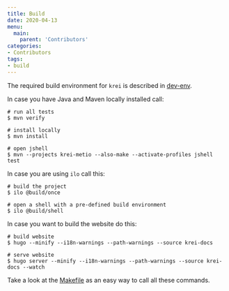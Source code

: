 ```yaml
---
title: Build
date: 2020-04-13
menu:
  main:
    parent: 'Contributors'
categories:
- Contributors
tags:
- build
---
```


The required build environment for `krei` is described in [dev-env](../dev-env).

In case you have Java and Maven locally installed call:

```shell script
# run all tests
$ mvn verify

# install locally
$ mvn install

# open jshell
$ mvn --projects krei-metio --also-make --activate-profiles jshell test
```

In case you are using `ilo` call this:

```shell script
# build the project
$ ilo @build/once

# open a shell with a pre-defined build environment
$ ilo @build/shell
```

In case you want to build the website do this:

```shell script
# build website
$ hugo --minify --i18n-warnings --path-warnings --source krei-docs

# serve website
$ hugo server --minify --i18n-warnings --path-warnings --source krei-docs --watch
```

Take a look at the [Makefile](../makefile) as an easy way to call all these commands.
